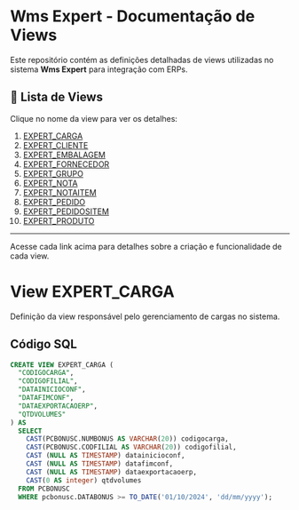 # Wms Expert - Documentação de Views

Este repositório contém as definições detalhadas de views utilizadas no sistema **Wms Expert** para integração com ERPs.  

## 📄 Lista de Views

Clique no nome da view para ver os detalhes:

1. [EXPERT_CARGA](views/EXPERT_CARGA.md)  
2. [EXPERT_CLIENTE](views/EXPERT_CLIENTE.md)  
3. [EXPERT_EMBALAGEM](views/EXPERT_EMBALAGEM.md)  
4. [EXPERT_FORNECEDOR](views/EXPERT_FORNECEDOR.md)  
5. [EXPERT_GRUPO](views/EXPERT_GRUPO.md)  
6. [EXPERT_NOTA](views/EXPERT_NOTA.md)  
7. [EXPERT_NOTAITEM](views/EXPERT_NOTAITEM.md)  
8. [EXPERT_PEDIDO](views/EXPERT_PEDIDO.md)  
9. [EXPERT_PEDIDOSITEM](views/EXPERT_PEDIDOSITEM.md)  
10. [EXPERT_PRODUTO](views/EXPERT_PRODUTO.md)  

---

Acesse cada link acima para detalhes sobre a criação e funcionalidade de cada view.

# View EXPERT_CARGA

Definição da view responsável pelo gerenciamento de cargas no sistema.  

## Código SQL

```sql
CREATE VIEW EXPERT_CARGA (
  "CODIGOCARGA", 
  "CODIGOFILIAL", 
  "DATAINICIOCONF", 
  "DATAFIMCONF", 
  "DATAEXPORTACAOERP", 
  "QTDVOLUMES"
) AS 
  SELECT 
    CAST(PCBONUSC.NUMBONUS AS VARCHAR(20)) codigocarga,
    CAST(PCBONUSC.CODFILIAL AS VARCHAR(20)) codigofilial,
    CAST (NULL AS TIMESTAMP) datainicioconf,
    CAST (NULL AS TIMESTAMP) datafimconf,
    CAST (NULL AS TIMESTAMP) dataexportacaoerp,
    CAST(0 AS integer) qtdvolumes
  FROM PCBONUSC  
  WHERE pcbonusc.DATABONUS >= TO_DATE('01/10/2024', 'dd/mm/yyyy');
